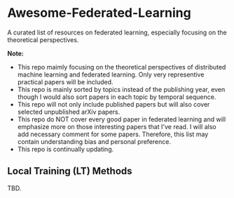 # Awesome-Federated-Learning
A curated list of resources on federated learning, especially focusing on the theoretical perspectives. 

**Note:**          
- This repo maimly focusing on the theoretical perspectives of distributed machine learning and federated learning. Only very representive practical papers will be included.
- This repo is mainly sorted by topics instead of the publishing year, even though I would also sort papers in each topic by temporal sequence. 
- This repo will not only include published papers but will also cover selected unpublished arXiv papers.
- This repo do NOT cover every good paper in federated learning and will emphasize more on those interesting papers that I've read. I will also add necessary comment for some papers. Therefore, this list may contain understanding bias and personal preference.
- This repo is continually updating. 

## Local Training (LT) Methods
TBD.
